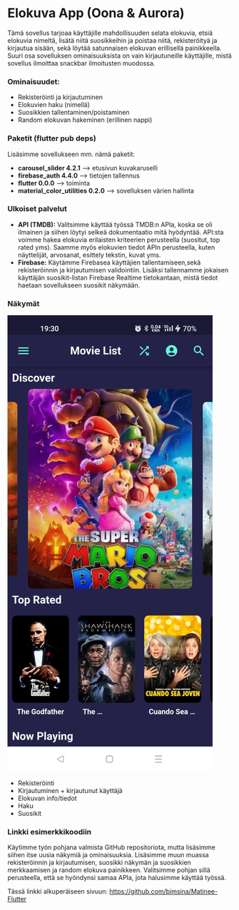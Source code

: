 # Elokuva App (Oona & Aurora)

Tämä sovellus tarjoaa käyttäjille mahdollisuuden selata elokuvia, etsiä elokuvia nimeltä, lisätä niitä suosikkeihin ja poistaa niitä, rekisteröityä ja kirjautua sisään, sekä löytää satunnaisen elokuvan erillisellä painikkeella. Suuri osa sovelluksen ominaisuuksista on vain kirjautuneille käyttäjille, mistä sovellus ilmoittaa snackbar ilmoitusten muodossa. 

### Ominaisuudet: 
- Rekisteröinti ja kirjautuminen
- Elokuvien haku (nimellä)
- Suosikkien tallentaminen/poistaminen
- Random elokuvan hakeminen (erillinen nappi)

### Paketit (flutter pub deps)
Lisäsimme sovellukseen mm. nämä paketit: 

- **carousel_slider 4.2.1** --> etusivun kuvakaruselli
- **firebase_auth 4.4.0** --> tietojen tallennus
- **flutter 0.0.0** --> toiminta
- **material_color_utilities 0.2.0** --> sovelluksen värien hallinta

### Ulkoiset palvelut 
- **API (TMDB):** 
Valitsimme käyttää työssä TMDB:n APIa, koska se oli ilmainen ja siihen löytyi selkeä dokumentaatio mitä hyödyntää. API:sta voimme hakea elokuvia erilaisten kriteerien perusteella (suositut, top rated yms). Saamme myös elokuvien tiedot APIn perusteella, kuten näyttelijät, arvosanat, esittely tekstin, kuvat yms. 
- **Firebase:**
Käytämme Firebasea käyttäjien tallentamiseen,sekä rekisteröinnin ja kirjautumisen validointiin. Lisäksi tallennamme jokaisen käyttäjän suosikit-listan Firebase Realtime tietokantaan, mistä tiedot haetaan sovellukseen suosikit näkymään. 

### Näkymät

![Etusivu](Kuvakaappaukset/Etusivu.jpeg "Etusivu")
- Rekisteröinti
- Kirjautuminen + kirjautunut käyttäjä
- Elokuvan info/tiedot
- Haku
- Suosikit

### Linkki esimerkkikoodiin
Käytimme työn pohjana valmista GitHub repositoriota, mutta lisäsimme siihen itse uusia näkymiä ja ominaisuuksia. Lisäsimme muun muassa rekisteröinnin ja kirjautumisen, suosikki näkymän ja suosikkien merkkaamisen ja random elokuva painikkeen. Valitsimme pohjan sillä perusteella, että se hyöndynsi samaa APIa, jota halusimme käyttää työssä.

Tässä linkki alkuperäiseen sivuun: https://github.com/bimsina/Matinee-Flutter

